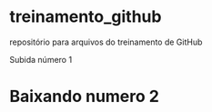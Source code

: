 # treinamento\_github

repositório para arquivos do treinamento de GitHub





Subida número 1
# Baixando numero 2
